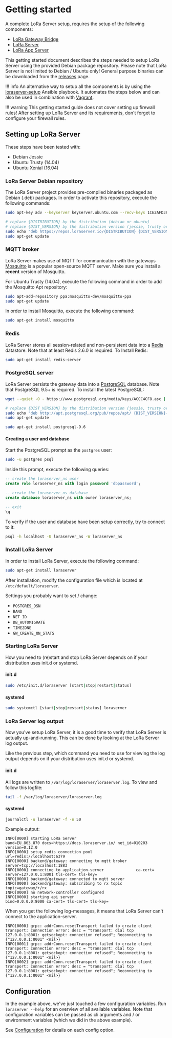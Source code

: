# Getting started

A complete LoRa Server setup, requires the setup of the following components:


* [LoRa Gateway Bridge](https://docs.loraserver.io/lora-gateway-bridge/)
* [LoRa Server](https://docs.loraserver.io/loraserver/)
* [LoRa App Server](https://docs.loraserver.io/lora-app-server/)


This getting started document describes the steps needed to setup LoRa Server
using the provided Debian package repository. Please note that LoRa Server
is not limited to Debian / Ubuntu only! General purpose binaries
can be downloaded from the 
[releases](https://github.com/joriwind/loraserver/releases) page.

!!! info
	An alternative way to setup all the components is by using the
	[loraserver-setup](https://github.com/joriwind/loraserver-setup) Ansible
	playbook. It automates the steps below and can also be used in combination
	with [Vagrant](https://www.vagrantup.com/).

!!! warning
    This getting started guide does not cover setting up firewall rules! After
    setting up LoRa Server and its requirements, don't forget to configure
    your firewall rules.

## Setting up LoRa Server

These steps have been tested with:

* Debian Jessie
* Ubuntu Trusty (14.04)
* Ubuntu Xenial (16.04)

### LoRa Server Debian repository

The LoRa Server project provides pre-compiled binaries packaged as Debian (.deb)
packages. In order to activate this repository, execute the following
commands:

```bash
sudo apt-key adv --keyserver keyserver.ubuntu.com --recv-keys 1CE2AFD36DBCCA00

# replace {DISTRIBUTION} by the distribution (debian or ubuntu)
# replace {DIST_VERSION} by the distribution version (jessie, trusty or xenial)
sudo echo "deb https://repos.loraserver.io/{DISTRIBUTION} {DIST_VERSION} testing" | sudo tee /etc/apt/sources.list.d/loraserver.list
sudo apt-get update
```

### MQTT broker

LoRa Server makes use of MQTT for communication with the gateways 
[Mosquitto](http://mosquitto.org/) is a popular open-source MQTT
server. Make sure you install a **recent** version of Mosquitto.

For Ubuntu Trusty (14.04), execute the following command in order to add the
Mosquitto Apt repository:

```bash
sudo apt-add-repository ppa:mosquitto-dev/mosquitto-ppa
sudo apt-get update
```

In order to install Mosquitto, execute the following command:

```bash
sudo apt-get install mosquitto
```

### Redis

LoRa Server stores all session-related and non-persistent data into a
[Redis](http://redis.io/) datastore. Note that at least Redis 2.6.0 is required.
To Install Redis:

```bash
sudo apt-get install redis-server
```

### PostgreSQL server

LoRa Server persists the gateway data into a
[PostgreSQL](https://www.postgresql.org) database. Note that PostgreSQL 9.5+
is required. To install the latest PostgreSQL:

```bash
wget --quiet -O - https://www.postgresql.org/media/keys/ACCC4CF8.asc | sudo apt-key add -

# replace {DIST_VERSION} by the distribution version (jessie, trusty or xenial)
sudo echo "deb http://apt.postgresql.org/pub/repos/apt/ {DIST_VERSION}-pgdg main" | sudo tee /etc/apt/sources.list.d/pgdg.list
sudo apt-get update

sudo apt-get install postgresql-9.6
```

#### Creating a user and database

Start the PostgreSQL prompt as the `postgres` user:

```bash
sudo -u postgres psql
```

Inside this prompt, execute the following queries:

```sql
-- create the loraserver_ns user
create role loraserver_ns with login password 'dbpassword';

-- create the loraserver_ns database
create database loraserver_ns with owner loraserver_ns;

-- exit
\q
```

To verify if the user and database have been setup correctly, try to connect
to it:

```bash
psql -h localhost -U loraserver_ns -W loraserver_ns
```

### Install LoRa Server

In order to install LoRa Server, execute the following command:

```bash
sudo apt-get install loraserver
```

After installation, modify the configuration file which is located at
`/etc/default/loraserver`.

Settings you probably want to set / change:

* `POSTGRES_DSN`
* `BAND`
* `NET_ID`
* `DB_AUTOMIGRATE`
* `TIMEZONE`
* `GW_CREATE_ON_STATS`

### Starting LoRa Server

How you need to (re)start and stop LoRa Server depends on if your
distribution uses init.d or systemd.

#### init.d

```bash
sudo /etc/init.d/loraserver [start|stop|restart|status]
```

#### systemd

```bash
sudo systemctl [start|stop|restart|status] loraserver
```

### LoRa Server log output

Now you've setup LoRa Server, it is a good time to verify that LoRa Server
is actually up-and-running. This can be done by looking at the LoRa Server
log output.

Like the previous step, which command you need to use for viewing the
log output depends on if your distribution uses init.d or systemd.

#### init.d

All logs are written to `/var/log/loraserver/loraserver.log`.
To view and follow this logfile:

```bash
tail -f /var/log/loraserver/loraserver.log
```

#### systemd

```bash
journalctl -u loraserver -f -n 50
```


Example output:

```
INFO[0000] starting LoRa Server                          band=EU_863_870 docs=https://docs.loraserver.io/ net_id=010203 version=0.12.0
INFO[0000] setup redis connection pool                   url=redis://localhost:6379
INFO[0000] backend/gateway: connecting to mqtt broker    server=tcp://localhost:1883
INFO[0000] connecting to application-server              ca-cert= server=127.0.0.1:8001 tls-cert= tls-key=
INFO[0000] backend/gateway: connected to mqtt server
INFO[0000] backend/gateway: subscribing to rx topic      topic=gateway/+/rx
INFO[0000] no network-controller configured
INFO[0000] starting api server                           bind=0.0.0.0:8000 ca-cert= tls-cert= tls-key=
```

When you get the following log-messages, it means that LoRa Server can't
connect to the application-server.

```
INFO[0000] grpc: addrConn.resetTransport failed to create client transport: connection error: desc = "transport: dial tcp 127.0.0.1:8001: getsockopt: connection refused"; Reconnecting to {"127.0.0.1:8001" <nil>}
INFO[0001] grpc: addrConn.resetTransport failed to create client transport: connection error: desc = "transport: dial tcp 127.0.0.1:8001: getsockopt: connection refused"; Reconnecting to {"127.0.0.1:8001" <nil>}
INFO[0002] grpc: addrConn.resetTransport failed to create client transport: connection error: desc = "transport: dial tcp 127.0.0.1:8001: getsockopt: connection refused"; Reconnecting to {"127.0.0.1:8001" <nil>}
```

## Configuration

In the example above, we've just touched a few configuration variables.
Run `loraserver --help` for an overview of all available variables. Note
that configuration variables can be passed as cli arguments and / or environment
variables (which we did in the above example).

See [Configuration](configuration.md) for details on each config option.
